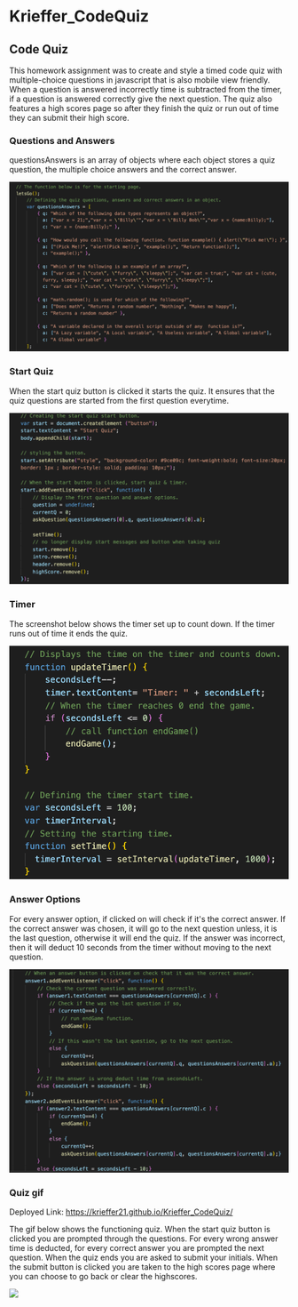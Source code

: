 # Krieffer_CodeQuiz

## Code Quiz
  This homework assignment was to create and style a timed code quiz with multiple-choice questions in javascript that is also mobile view friendly. When a question is answered incorrectly time is subtracted from the timer, if a question is answered correctly give the next question. The quiz also features a high scores page so after they finish the quiz or run out of time they can submit their high score. 

### Questions and Answers
 questionsAnswers is an array of objects where each object stores a quiz question, the multiple choice answers and the correct answer.

![alt text](https://github.com/Krieffer21/Krieffer_04HW/blob/master/Assets/quiz.png)

### Start Quiz
  When the start quiz button is clicked it starts the quiz. It ensures that the quiz questions are started from the first question everytime. 

![alt text](https://github.com/Krieffer21/Krieffer_04HW/blob/master/Assets/startQuiz.png)

### Timer
  The screenshot below shows the timer set up to count down. If the timer runs out of time it ends the quiz.

![alt text](https://github.com/Krieffer21/Krieffer_04HW/blob/master/Assets/timer.png) 

### Answer Options
  For every answer option, if clicked on will check if it's the correct answer. If the correct answer was chosen, it will go to the next question unless, it is the last question, otherwise it will end the quiz. If the answer was incorrect, then it will deduct 10 seconds from the timer without moving to the next question.

![alt text](https://github.com/Krieffer21/Krieffer_04HW/blob/master/Assets/answers.png)

### Quiz gif
Deployed Link:  https://krieffer21.github.io/Krieffer_CodeQuiz/

  The gif below shows the functioning quiz. When the start quiz button is clicked you are prompted through the questions. For every wrong answer time is deducted, for every correct answer you are prompted the next question. When the quiz ends you are asked to submit your initials. When the submit button is clicked you are taken to the high scores page where you can choose to go back or clear the highscores. 
  
![](https://github.com/Krieffer21/Krieffer_04HW/blob/master/Assets/quiz.gif)

